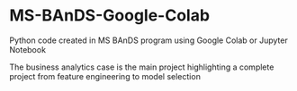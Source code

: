 # MS-BAnDS-Google-Colab
Python code created in MS BAnDS program using Google Colab or Jupyter Notebook

The business analytics case is the main project highlighting a complete project from feature engineering to model selection
